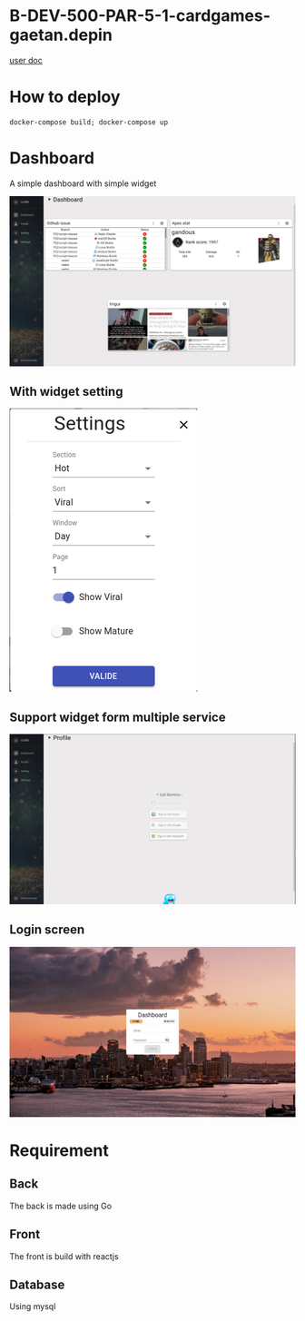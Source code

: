 # B-DEV-500-PAR-5-1-cardgames-gaetan.depin

[user doc](./doc-img/user.md)
# How to deploy
```
docker-compose build; docker-compose up
```
# Dashboard
A simple dashboard with simple widget

![](./doc-img/main_page.png)
## With widget setting
![](./doc-img/setting.png)

## Support widget form multiple service
![](./doc-img/service.png)

## Login screen
![](./doc-img/screen8.jpg)

# Requirement
## Back
The back is made using Go

## Front
The front is build with reactjs

## Database
Using mysql
